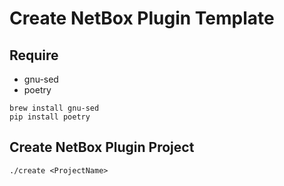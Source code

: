 # Create NetBox Plugin Template
## Require
- gnu-sed
- poetry
```
brew install gnu-sed
pip install poetry
```

## Create NetBox Plugin Project
```
./create <ProjectName>
```
